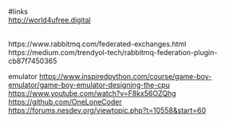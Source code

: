 #links
<br>
http://world4ufree.digital

<br>
https://www.rabbitmq.com/federated-exchanges.html
<br/>
https://medium.com/trendyol-tech/rabbitmq-federation-plugin-cb87f7450365


emulator
https://www.inspiredpython.com/course/game-boy-emulator/game-boy-emulator-designing-the-cpu
https://www.youtube.com/watch?v=F8kx56OZQhg
https://github.com/OneLoneCoder
https://forums.nesdev.org/viewtopic.php?t=10558&start=60
